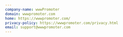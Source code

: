 ```yaml
---
company-name: wwwPromoter
domain: wwwpromoter.com
home: https://wwwpromoter.com/
privacy-policy: https://wwwpromoter.com/privacy.html
email: support@wwwpromoter.com
---
```




